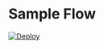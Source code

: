 # Sample Flow
[![Deploy](https://tekos.co/wp-content/uploads/2019/11/button.png)](https://chat.tekos.co/?msg=deploy%20template%20https://github.com/tekos-flow/sample1%20#/user/@tekos-bot:m.tekos.co)
